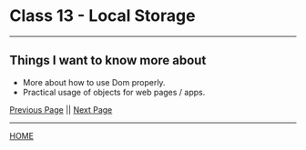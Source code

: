 # Class 13 - Local Storage

---

## Things I want to know more about

- More about how to use Dom properly.
- Practical usage of objects for web pages / apps.

[Previous Page](https://tomgtaylor.github.io/reading-notes2/class-12)    ||    [Next Page](https://tomgtaylor.github.io/reading-notes2/class-14a) <br>

---
[HOME](https://tomgtaylor.github.io/reading-notes2) <br>
